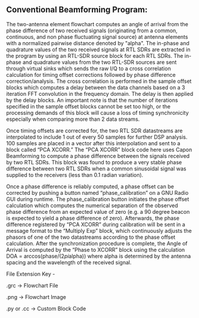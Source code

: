 ## Conventional Beamforming Program:

The two-antenna element flowchart computes an angle of arrival from the phase difference of two received signals (originating from a common, continuous, and non phase fluctuating signal source) at antenna elements with a normalized pairwise distance denoted by "alpha". The in-phase and quadrature values of the two received signals at RTL SDRs are extracted in the program by using an RTL-SDR source block for each RTL SDRs. The in-phase and quadrature values from the two RTL-SDR sources are sent through virtual sinks which sends the raw I/Q to a cross correlation calculation for timing offset corrections followed by phase difference correction/analysis. The cross correlation is performed in the sample offset blocks which computes a delay between the data channels based on a 3 iteration FFT convolution in the frequency domain. The delay is then applied by the delay blocks. An important note is that the number of iterations specified in the sample offset blocks cannot be set too high, or the processing demands of this block will cause a loss of timing synchronicity especially when comparing more than 2 data streams. 

Once timing offsets are corrected for, the two RTL SDR datastreams are interpolated to include 1 out of every 50 samples for further DSP analysis. 100 samples are placed in a vector after this interpolation and sent to a block called “PCA XCORR.” The “PCA XCORR” block code here uses Capon Beamforming to compute a phase difference between the signals received by two RTL SDRs. This block was found to produce a very stable phase difference between two RTL SDRs when a common sinusoidal signal was supplied to the receivers (less than 0.1 radian variation). 

Once a phase difference is reliably computed, a phase offset can be corrected by pushing a button named “phase_calibration” on a GNU Radio GUI during runtime. The phase_calibration button initiates the phase offset calculation which computes the numerical separation of the observed phase difference from an expected value of zero (e.g. a 90 degree beacon is expected to yield a phase difference of zero). Afterwards, the phase difference registered by “PCA XCORR” during calibration will be sent in a message format to the “Multiply Exp” block, which continuously adjusts the phasors of one of the two datastreams according to the phase offset calculation. After the synchronization procedure is complete, the Angle of Arrival is computed by the “Phase to XCORR” block using the calculation DOA = arccos(phase/(2*pi*alpha)) where alpha is determined by the antenna spacing and the wavelength of the received signal. 

File Extension Key -

.grc -> Flowchart File

.png -> Flowchart Image

.py or .cc -> Custom Block Code
